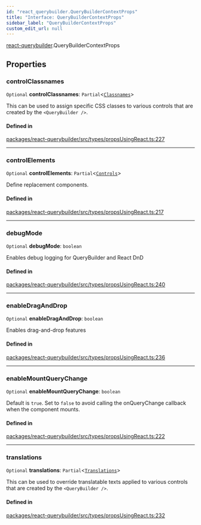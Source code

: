 ```yaml
---
id: "react_querybuilder.QueryBuilderContextProps"
title: "Interface: QueryBuilderContextProps"
sidebar_label: "QueryBuilderContextProps"
custom_edit_url: null
---
```


[react-querybuilder](../modules/react_querybuilder.md).QueryBuilderContextProps

## Properties

### controlClassnames

 `Optional` **controlClassnames**: `Partial`<[`Classnames`](react_querybuilder.Classnames.md)\>

This can be used to assign specific CSS classes to various controls
that are created by the `<QueryBuilder />`.

#### Defined in

[packages/react-querybuilder/src/types/propsUsingReact.ts:227](https://github.com/react-querybuilder/react-querybuilder/blob/55590db8/packages/react-querybuilder/src/types/propsUsingReact.ts#L227)

___

### controlElements

 `Optional` **controlElements**: `Partial`<[`Controls`](react_querybuilder.Controls.md)\>

Define replacement components.

#### Defined in

[packages/react-querybuilder/src/types/propsUsingReact.ts:217](https://github.com/react-querybuilder/react-querybuilder/blob/55590db8/packages/react-querybuilder/src/types/propsUsingReact.ts#L217)

___

### debugMode

 `Optional` **debugMode**: `boolean`

Enables debug logging for QueryBuilder and React DnD

#### Defined in

[packages/react-querybuilder/src/types/propsUsingReact.ts:240](https://github.com/react-querybuilder/react-querybuilder/blob/55590db8/packages/react-querybuilder/src/types/propsUsingReact.ts#L240)

___

### enableDragAndDrop

 `Optional` **enableDragAndDrop**: `boolean`

Enables drag-and-drop features

#### Defined in

[packages/react-querybuilder/src/types/propsUsingReact.ts:236](https://github.com/react-querybuilder/react-querybuilder/blob/55590db8/packages/react-querybuilder/src/types/propsUsingReact.ts#L236)

___

### enableMountQueryChange

 `Optional` **enableMountQueryChange**: `boolean`

Default is `true`. Set to `false` to avoid calling the onQueryChange
callback when the component mounts.

#### Defined in

[packages/react-querybuilder/src/types/propsUsingReact.ts:222](https://github.com/react-querybuilder/react-querybuilder/blob/55590db8/packages/react-querybuilder/src/types/propsUsingReact.ts#L222)

___

### translations

 `Optional` **translations**: `Partial`<[`Translations`](react_querybuilder.Translations.md)\>

This can be used to override translatable texts applied to various
controls that are created by the `<QueryBuilder />`.

#### Defined in

[packages/react-querybuilder/src/types/propsUsingReact.ts:232](https://github.com/react-querybuilder/react-querybuilder/blob/55590db8/packages/react-querybuilder/src/types/propsUsingReact.ts#L232)
